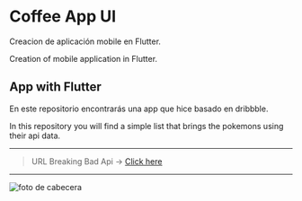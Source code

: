 # Coffee App UI

Creacion de aplicación mobile en Flutter.

Creation of mobile application in Flutter.

## App with Flutter

En este repositorio encontrarás una app que hice basado en dribbble.

In this repository you will find a simple list that brings the pokemons using their api data.

---------------------------------------------------------------------------------------------------------
> URL Breaking Bad Api ->
[Click here](https://breakingbadapi.com/)


---------------------------------------------------------------------------------------------------------
![foto de cabecera](https://static.wikia.nocookie.net/doblaje/images/2/2c/PokemonSerieOriginal.jpg/revision/latest/top-crop/width/360/height/450?cb=20200909000101&path-prefix=es)
